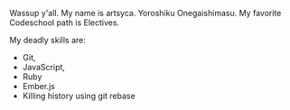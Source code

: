 Wassup y'all. My name is artsyca.
Yoroshiku Onegaishimasu.
My favorite Codeschool path is Electives.

My deadly skills are:

  * Git, 
  * JavaScript, 
  * Ruby
  * Ember.js
  * Killing history using git rebase

